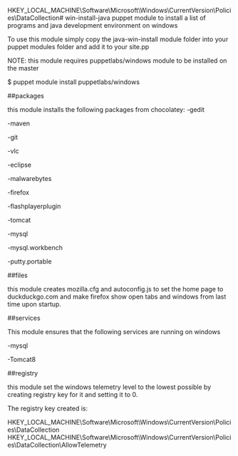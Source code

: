 
HKEY_LOCAL_MACHINE\Software\Microsoft\Windows\CurrentVersion\Policies\DataCollection# win-install-java
puppet module to install a list of programs and java development environment on windows

To use this module simply copy the java-win-install module folder into your puppet modules folder and add it to your site.pp

NOTE: this module requires puppetlabs/windows module to be installed on the master

$ puppet module install puppetlabs/windows

##packages

this module installs the following packages from chocolatey:
-gedit

-maven

-git

-vlc

-eclipse

-malwarebytes

-firefox

-flashplayerplugin

-tomcat

-mysql

-mysql.workbench

-putty.portable

##files

this module creates mozilla.cfg and autoconfig.js
to set the home page to duckduckgo.com and make firefox show open tabs and windows from last time upon startup.

##services

This module ensures that the following services are running on windows

-mysql

-Tomcat8

##registry

this module set the windows telemetry level to the lowest possible by creating registry key for it and setting it to 0.

The registry key created is:

HKEY_LOCAL_MACHINE\Software\Microsoft\Windows\CurrentVersion\Policies\DataCollection
HKEY_LOCAL_MACHINE\Software\Microsoft\Windows\CurrentVersion\Policies\DataCollection\AllowTelemetry
